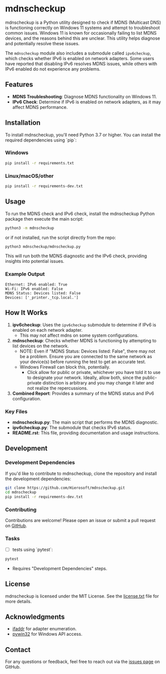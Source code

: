 # mdnscheckup

mdnscheckup is a Python utility designed to check if MDNS (Multicast
DNS) is functioning correctly on Windows 11 systems and attempt to
troubleshoot common issues. Windows 11 is known for occasionally failing
to list MDNS devices, and the reasons behind this are unclear. This
utility helps diagnose and potentially resolve these issues.

The `mdnscheckup` module also includes a submodule called
`ipv6checkup`, which checks whether IPv6 is enabled on
network adapters. Some users have reported that disabling IPv6 resolves
MDNS issues, while others with IPv6 enabled do not experience any
problems.


## Features

- **MDNS Troubleshooting**: Diagnose MDNS functionality on Windows 11.
- **IPv6 Check**: Determine if IPv6 is enabled on network adapters, as
    it may affect MDNS performance.


## Installation

To install mdnscheckup, you'll need Python 3.7 or higher. You can
install the required dependencies using \`pip\`:

### Windows
```bash
pip install -r requirements.txt
```

### Linux/macOS/other
```bash
pip install -r requirements-dev.txt
```

## Usage

To run the MDNS check and IPv6 check, install the mdnscheckup Python package then execute the main script:

```bash
python3 -m mdnscheckup
```

or if not installed, run the script directly from the repo:
```bash
python3 mdnscheckup/mdnscheckup.py
```

This will run both the MDNS diagnostic and the IPv6 check, providing
insights into potential issues.

### Example Output

```
Ethernet: IPv6 enabled: True
Wi-Fi: IPv6 enabled: False
MDNS Status: Devices listed: False
Devices: ['_printer._tcp.local.']
```

## How It Works

1. **ipv6checkup**: Uses the `ipv6checkup` submodule to
   determine if IPv6 is enabled on each network adapter.
   - This may not affect mdns on some system configurations.
2. **mdnscheckup**: Checks whether MDNS is functioning by
   attempting to list devices on the network.
   - NOTE: Even if "MDNS Status: Devices listed: False", there may not be a problem. Ensure you are connected to the same network as your device(s) before running the test to get an accurate test.
   - Windows Firewall can block this, potentially.
     - Click allow for public or private, whichever you have told it to use to designate your network. Ideally, allow both, since the public-private distinction is arbitrary and you may change it later and not realize the repercussions.
3. **Combined Report**: Provides a summary of the MDNS status and IPv6
   configuration.

### Key Files

- **mdnscheckup.py**: The main script that performs the MDNS
  diagnostic.
- **ipv6checkup.py**: The submodule that checks IPv6 status.
- **README.rst**: This file, providing documentation and usage
  instructions.

## Development

### Development Dependencies
If you'd like to contribute to mdnscheckup, clone the repository and
install the development dependencies:

```bash
git clone https://github.com/Hierosoft/mdnscheckup.git
cd mdnscheckup
pip install -r requirements-dev.txt
```

### Contributing

Contributions are welcome! Please open an issue or submit a pull request
on [GitHub](https://github.com/Hierosoft/mdnscheckup).

### Tasks
- [ ] tests using \`pytest\`:

```bash
pytest
```
- Requires "Development Dependencies" steps.


## License

mdnscheckup is licensed under the MIT License. See the
[license.txt](license.txt) file for more details.


## Acknowledgments

- [ifaddr](https://github.com/pydron/ifaddr) for adapter enumeration.
- [pywin32](https://github.com/mhammond/pywin32) for Windows API
    access.

## Contact

For any questions or feedback, feel free to reach out via the [issues
page](https://github.com/Hierosoft/mdnscheckup/issues) on GitHub.
